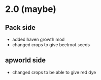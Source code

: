 # 2.0 (maybe)
## Pack side
- added haven growth mod
- changed crops to give beetroot seeds
## apworld side
- changed crops to be able to give red dye
